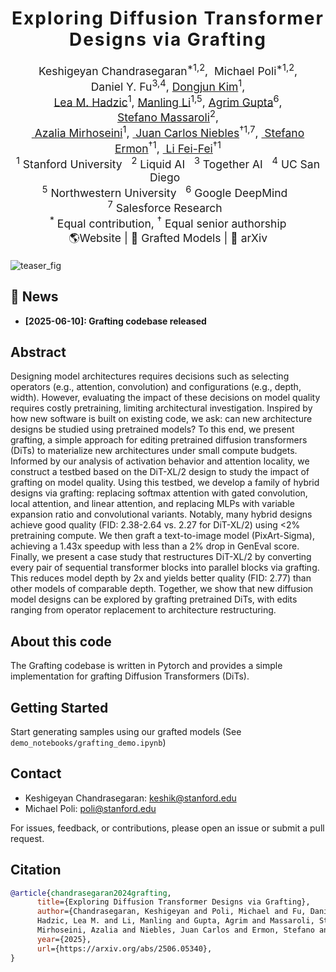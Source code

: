 <h1 align='center' style="text-align:center; font-weight:bold; font-size:2.0em;letter-spacing:2.0px;">
                Exploring Diffusion Transformer Designs via Grafting</h1>      
<p align='center' style="text-align:center;font-size:1.25em;">
    <a href="https://keshik6.github.io/" target="_blank" style="text-decoration: none;">Keshigeyan&nbsp;Chandrasegaran</a><sup>*1,2</sup>,&nbsp;
    <a href="https://zymrael.github.io" target="_blank" style="text-decoration: none;">Michael&nbsp;Poli</a><sup>*1,2</sup>,
              <a href="https://danfu.org" target="_blank" style="text-decoration: none;">Daniel&nbsp;Y.&nbsp;Fu</a><sup>3,4</sup>,
    <a href="https://sites.google.com/view/dongjun-kim"  target="_blank">Dongjun&nbsp;Kim</a><sup>1</sup>,<br/>
    <a href="https://lea-m-hadzic.github.io" target="_blank">Lea&nbsp;M.&nbsp;Hadzic</a><sup>1</sup>,
    <a href="https://limanling.github.io" target="_blank">Manling&nbsp;Li</a><sup>1,5</sup>,
    <a href="https://web.stanford.edu/~agrim/" target="_blank">Agrim&nbsp;Gupta</a><sup>6</sup>,
    <a href="https://jiajunwu.com"  target="_blank">Stefano&nbsp;Massaroli</a><sup>2</sup>,<br>
     <a href="http://azaliamirhoseini.com"  target="_blank">&nbsp;Azalia Mirhoseini</a><sup>1</sup>,
    <a href="https://www.niebles.net"  target="_blank">&nbsp;Juan Carlos Niebles</a><sup>&dagger;1,7</sup>,
    <a href="https://cs.stanford.edu/~ermon/"  target="_blank">&nbsp;Stefano Ermon</a><sup>&dagger;1</sup>,
    <a href="https://profiles.stanford.edu/fei-fei-li"  target="_blank">&nbsp;Li Fei-Fei</a><sup>&dagger;1</sup><a><br/>
<span class="author-block"><sup>1</sup>&nbsp;Stanford University&nbsp;&nbsp;</span>
<span class="author-block"><sup>2</sup>&nbsp;Liquid AI&nbsp;&nbsp;</span>
<span class="author-block"><sup>3</sup>&nbsp;Together AI&nbsp;&nbsp;</span>
<span class="author-block"><sup>4</sup>&nbsp;UC San Diego&nbsp;&nbsp;</span><br/>
<span class="author-block"><sup>5</sup>&nbsp;Northwestern University&nbsp;&nbsp;</span>
<span class="author-block"><sup>6</sup>&nbsp;Google DeepMind&nbsp;&nbsp;</span>
<span class="author-block"><sup>7</sup>&nbsp;Salesforce Research&nbsp;&nbsp;</span><br/>
<sup>*</sup>&nbsp;Equal contribution, <sup>&dagger;</sup>&nbsp;Equal senior authorship<br/>
<a href="https://grafting.stanford.edu" title="Website" target="_blank" rel="nofollow" style="text-decoration: none;">🌎Website</a> |
<a href="https://huggingface.co/grafting/" title="Grafted Models" target="_blank" rel="nofollow" style="text-decoration: none;">🤗 Grafted Models</a> |
<a href="https://arxiv.org/abs/2506.05340" title="arXiv" target="_blank" rel="nofollow" style="text-decoration: none;">📄 arXiv</a>
</p>

![teaser_fig](https://github.com/user-attachments/assets/be81e026-877e-4c31-85e9-2cfbb81c9016)


## 📣 News

- **[2025-06-10]: Grafting codebase released**


## Abstract
Designing model architectures requires decisions such as selecting operators (e.g., attention, convolution) and configurations (e.g., depth, width). However, evaluating the impact of these decisions on model quality requires costly pretraining, limiting architectural investigation. Inspired by how new software is built on existing code, we ask: can new architecture designs be studied using pretrained models? To this end, we present grafting, a simple approach for editing pretrained diffusion transformers (DiTs) to materialize new architectures under small compute budgets. Informed by our analysis of activation behavior and attention locality, we construct a testbed based on the DiT-XL/2 design to study the impact of grafting on model quality. Using this testbed, we develop a family of hybrid designs via grafting: replacing softmax attention with gated convolution, local attention, and linear attention, and replacing MLPs with variable expansion ratio and convolutional variants. Notably, many hybrid designs achieve good quality (FID: 2.38-2.64 vs. 2.27 for DiT-XL/2) using <2% pretraining compute. We then graft a text-to-image model (PixArt-Sigma), achieving a 1.43x speedup with less than a 2% drop in GenEval score. Finally, we present a case study that restructures DiT-XL/2 by converting every pair of sequential transformer blocks into parallel blocks via grafting. This reduces model depth by 2x and yields better quality (FID: 2.77) than other models of comparable depth. Together, we show that new diffusion model designs can be explored by grafting pretrained DiTs, with edits ranging from operator replacement to architecture restructuring.


## About this code
The Grafting codebase is written in Pytorch and provides a simple implementation for grafting Diffusion Transformers (DiTs).

## Getting Started
Start generating samples using our grafted models (See `demo_notebooks/grafting_demo.ipynb`)

## Contact
- Keshigeyan Chandrasegaran: keshik@stanford.edu
- Michael Poli: poli@stanford.edu

For issues, feedback, or contributions, please open an issue or submit a pull request.

## Citation

```bibtex
@article{chandrasegaran2024grafting,
      title={Exploring Diffusion Transformer Designs via Grafting},
      author={Chandrasegaran, Keshigeyan and Poli, Michael and Fu, Daniel Y. and Kim, Dongjun and 
      Hadzic, Lea M. and Li, Manling and Gupta, Agrim and Massaroli, Stefano and 
      Mirhoseini, Azalia and Niebles, Juan Carlos and Ermon, Stefano and Li, Fei-Fei},
      year={2025},
      url={https://arxiv.org/abs/2506.05340}, 
}
```
